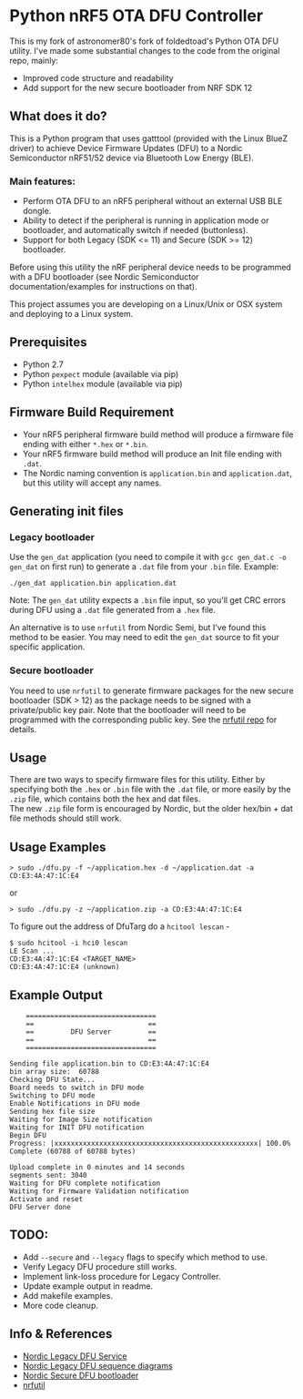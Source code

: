 # Python nRF5 OTA DFU Controller

This is my fork of astronomer80's fork of foldedtoad's Python OTA DFU utility. 
I've made some substantial changes to the code from the original repo, mainly:

* Improved code structure and readability
* Add support for the new secure bootloader from NRF SDK 12

## What does it do?
This is a Python program that uses gatttool (provided with the Linux BlueZ driver) to achieve Device Firmware Updates (DFU) to a Nordic Semiconductor nRF51/52 device via Bluetooth Low Energy (BLE).

### Main features:

* Perform OTA DFU to an nRF5 peripheral without an external USB BLE dongle.
* Ability to detect if the peripheral is running in application mode or bootloader, and automatically switch if needed (buttonless).
* Support for both Legacy (SDK <= 11) and Secure (SDK >= 12) bootloader.

Before using this utility the nRF peripheral device needs to be programmed with a DFU bootloader (see Nordic Semiconductor documentation/examples for instructions on that).

This project assumes you are developing on a Linux/Unix or OSX system and deploying to a Linux system. 

## Prerequisites

* Python 2.7
* Python `pexpect` module (available via pip)
* Python `intelhex` module (available via pip)

## Firmware Build Requirement
* Your nRF5 peripheral firmware build method will produce  a firmware file ending with either `*.hex` or `*.bin`.  
* Your nRF5 firmware build method will produce an Init file ending with `.dat`.
* The Nordic naming convention is `application.bin` and `application.dat`, but this utility will accept any names.

## Generating init files

### Legacy bootloader

Use the `gen_dat` application (you need to compile it with `gcc gen_dat.c -o gen_dat` on first run) to generate a `.dat` file from your `.bin` file. Example:

    ./gen_dat application.bin application.dat
    
Note: The `gen_dat` utility expects a `.bin` file input, so you'll get CRC errors during DFU using a `.dat` file generated from a `.hex` file.

An alternative is to use `nrfutil` from Nordic Semi, but I've found this method to be easier. You may need to edit the `gen_dat` source to fit your specific application.

### Secure bootloader

You need to use `nrfutil` to generate firmware packages for the new secure bootloader (SDK > 12) as the package needs to be signed with a private/public key pair. Note that the bootloader will need to be programmed with the corresponding public key. See the [nrfutil repo](https://github.com/NordicSemiconductor/pc-nrfutil) for details.

## Usage

There are two ways to specify firmware files for this utility. Either by specifying both the `.hex` or `.bin` file with the `.dat` file, or more easily by the `.zip` file, which contains both the hex and dat files.  
The new `.zip` file form is encouraged by Nordic, but the older hex/bin + dat file methods should still work.

## Usage Examples

    > sudo ./dfu.py -f ~/application.hex -d ~/application.dat -a CD:E3:4A:47:1C:E4

or

    > sudo ./dfu.py -z ~/application.zip -a CD:E3:4A:47:1C:E4  

To figure out the address of DfuTarg do a `hcitool lescan` - 

    $ sudo hcitool -i hci0 lescan  
    LE Scan ...   
    CD:E3:4A:47:1C:E4 <TARGET_NAME>  
    CD:E3:4A:47:1C:E4 (unknown) 


Example Output
------------------------                                                                                            
     
        ================================
        ==                            ==
        ==         DFU Server         ==
        ==                            ==
        ================================ 
        
    Sending file application.bin to CD:E3:4A:47:1C:E4
    bin array size:  60788
    Checking DFU State...
    Board needs to switch in DFU mode
    Switching to DFU mode
    Enable Notifications in DFU mode
    Sending hex file size
    Waiting for Image Size notification
    Waiting for INIT DFU notification
    Begin DFU
    Progress: |xxxxxxxxxxxxxxxxxxxxxxxxxxxxxxxxxxxxxxxxxxxxxxxxxx| 100.0% Complete (60788 of 60788 bytes)
    
    Upload complete in 0 minutes and 14 seconds
    segments sent: 3040
    Waiting for DFU complete notification
    Waiting for Firmware Validation notification
    Activate and reset
    DFU Server done
    
## TODO:

* Add `--secure` and `--legacy` flags to specify which method to use.
* Verify Legacy DFU procedure still works.
* Implement link-loss procedure for Legacy Controller.
* Update example output in readme.
* Add makefile examples.
* More code cleanup.

## Info & References

* [Nordic Legacy DFU Service](http://infocenter.nordicsemi.com/topic/com.nordic.infocenter.sdk5.v11.0.0/bledfu_transport_bleservice.html?cp=4_0_3_4_3_1_4_1)
* [Nordic Legacy DFU sequence diagrams](http://infocenter.nordicsemi.com/topic/com.nordic.infocenter.sdk5.v11.0.0/bledfu_transport_bleprofile.html?cp=4_0_3_4_3_1_4_0_1_6#ota_profile_pkt_rcpt_notif)
* [Nordic Secure DFU bootloader](http://infocenter.nordicsemi.com/topic/com.nordic.infocenter.sdk5.v12.2.0/lib_dfu_transport_ble.html?cp=4_0_1_3_5_2_2)
* [nrfutil](https://github.com/NordicSemiconductor/pc-nrfutil)
